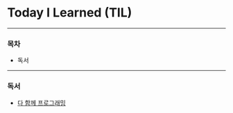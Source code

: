 # Today I Learned (TIL)

----------------------------------------------------------------------------------------------------------------------
### 목차
- 독서
----------------------------------------------------------------------------------------------------------------------
### 독서
- [다 함께 프로그래밍](https://github.com/limchyo/TIL/blob/master/Books/WeDoProgramingTogether.md)
